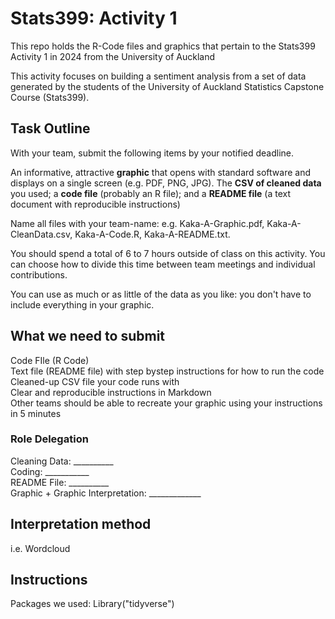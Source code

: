 # Stats399: Activity 1
This repo holds the R-Code files and graphics that pertain to the Stats399 Activity 1 in 2024 from the University of Auckland 

This activity focuses on building a sentiment analysis from a set of data generated by the students of the University of Auckland Statistics Capstone Course (Stats399). 

## Task Outline
With your team, submit the following items by your notified deadline.

An informative, attractive **graphic** that opens with standard software and displays on a single screen (e.g. PDF, PNG, JPG). The **CSV of cleaned data** you used; a **code file** (probably an R file); and a **README file** (a text document with reproducible instructions)

Name all files with your team-name: e.g. Kaka-A-Graphic.pdf, Kaka-A-CleanData.csv, Kaka-A-Code.R, Kaka-A-README.txt.

You should spend a total of 6 to 7 hours outside of class on this activity. You can choose how to divide this time between team meetings and individual contributions.

You can use as much or as little of the data as you like: you don't have to include everything in your graphic.


## What we need to submit
Code FIle (R Code)\
Text file (README file) with step bystep instructions for how to run the code\
Cleaned-up CSV file your code runs with\
Clear and reproducible instructions in Markdown\
Other teams should be able to recreate your graphic using your instructions in 5 minutes


### Role Delegation

Cleaning Data: __________ \
Coding: ___________ \
README File: __________ \
Graphic + Graphic Interpretation: _____________


## Interpretation method
i.e. Wordcloud 

## Instructions 

Packages we used: Library("tidyverse")



